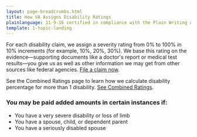 ```yaml
---
layout: page-breadcrumbs.html
title: How VA Assigns Disability Ratings
plainlanguage: 11-9-16 certified in compliance with the Plain Writing Act
template: 1-topic-landing
---
```


<div class="va-introtext">

For each disability claim, we assign a severity rating from 0% to 100% in 10% increments (for example, 10%, 20%, 30%). We base this rating on the evidence—supporting documents like a doctor's report or medical test results—you give us as well as other information we may get from other sources like federal agencies. [File a claim now](/disability-benefits/apply/).

See the Combined Ratings page to learn how we calculate disability percentage for more than 1 disability. [See Combined Ratings](http://www.benefits.va.gov/COMPENSATION/rates-index.asp#combined).

</div>

### You may be paid added amounts in certain instances if:

-	You have a very severe disability or loss of limb
-	You have a spouse, child, or dependent parent
-	You have a seriously disabled spouse
